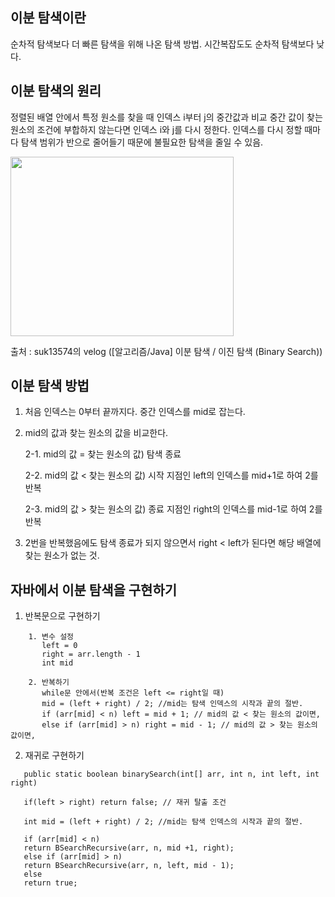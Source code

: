 ## 이분 탐색이란

순차적 탐색보다 더 빠른 탐색을 위해 나온 탐색 방법.
시간복잡도도 순차적 탐색보다 낮다.



## 이분 탐색의 원리

정렬된 배열 안에서 특정 원소를 찾을 때 인덱스 i부터 j의 중간값과 비교
중간 값이 찾는 원소의 조건에 부합하지 않는다면 인덱스 i와 j를 다시 정한다.
인덱스를 다시 정할 때마다 탐색 범위가 반으로 줄어들기 때문에 불필요한 탐색을 줄일 수 있음.

<img src="https://github.com/Java-A1gorithm-study/A1goritm-study/assets/122192096/75aadf22-0f9b-460a-8381-b6fc33d618f8" width="357" height="287"/>

출처 : suk13574의 velog ([알고리즘/Java] 이분 탐색 / 이진 탐색 (Binary Search))


## 이분 탐색 방법

1. 처음 인덱스는 0부터 끝까지다. 중간 인덱스를 mid로 잡는다.

2. mid의 값과 찾는 원소의 값을 비교한다.
   
    2-1. mid의 값 = 찾는 원소의 값) 탐색 종료
   
    2-2. mid의 값 < 찾는 원소의 값) 시작 지점인 left의 인덱스를 mid+1로 하여 2를 반복
   
    2-3. mid의 값 > 찾는 원소의 값) 종료 지점인 right의 인덱스를 mid-1로 하여 2를 반복

3. 2번을 반복했음에도 탐색 종료가 되지 않으면서 right < left가 된다면 해당 배열에 찾는 원소가 없는 것.



## 자바에서 이분 탐색을 구현하기

1. 반복문으로 구현하기

```
    1. 변수 설정
       left = 0
       right = arr.length - 1
       int mid

    2. 반복하기
       while문 안에서(반복 조건은 left <= right일 때)
       mid = (left + right) / 2; //mid는 탐색 인덱스의 시작과 끝의 절반.
       if (arr[mid] < n) left = mid + 1; // mid의 값 < 찾는 원소의 값이면,
       else if (arr[mid] > n) right = mid - 1; // mid의 값 > 찾는 원소의 값이면,
```

2. 재귀로 구현하기

```
   public static boolean binarySearch(int[] arr, int n, int left, int right)

   if(left > right) return false; // 재귀 탈출 조건

   int mid = (left + right) / 2; //mid는 탐색 인덱스의 시작과 끝의 절반.

   if (arr[mid] < n)
   return BSearchRecursive(arr, n, mid +1, right);
   else if (arr[mid] > n)
   return BSearchRecursive(arr, n, left, mid - 1);
   else
   return true;
```


